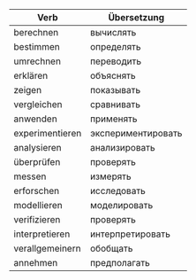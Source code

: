 | Verb            | Übersetzung        |
| --------------- | ------------------ |
| berechnen       | вычислять          |
| bestimmen       | определять         |
| umrechnen       | переводить         |
| erklären        | объяснять          |
| zeigen          | показывать         |
| vergleichen     | сравнивать         |
| anwenden        | применять          |
| experimentieren | экспериментировать |
| analysieren     | анализировать      |
| überprüfen      | проверять          |
| messen          | измерять           |
| erforschen      | исследовать        |
| modellieren     | моделировать       |
| verifizieren    | проверять          |
| interpretieren  | интерпретировать   |
| verallgemeinern | обобщать           |
| annehmen        | предполагать       |

